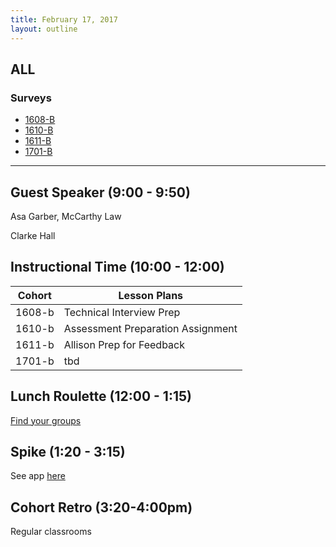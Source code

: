 ```yaml
---
title: February 17, 2017
layout: outline
---
```


## ALL

### Surveys
*   [1608-B]()
*   [1610-B]()
*   [1611-B](https://docs.google.com/forms/d/e/1FAIpQLSezhd7kmqnWDnlg7bWn71saBDSnBApWzEVapj55BNBxkd043Q/viewform)
*   [1701-B]()

***

## Guest Speaker (9:00 - 9:50)

Asa Garber, McCarthy Law

Clarke Hall

## Instructional Time (10:00 - 12:00)

| Cohort | Lesson Plans |
| ------ | ------------ |
| 1608-b | Technical Interview Prep |
| 1610-b | Assessment Preparation Assignment |
| 1611-b | Allison Prep for Feedback |
| 1701-b | tbd |


## Lunch Roulette (12:00 - 1:15)

[Find your groups](https://github.com/turingschool/interdisciplinary-planning/blob/master/groups/20170217.markdown)

## Spike (1:20 - 3:15)

See app [here](https://turing-fridays.firebaseapp.com/)

## Cohort Retro (3:20-4:00pm)

Regular classrooms
